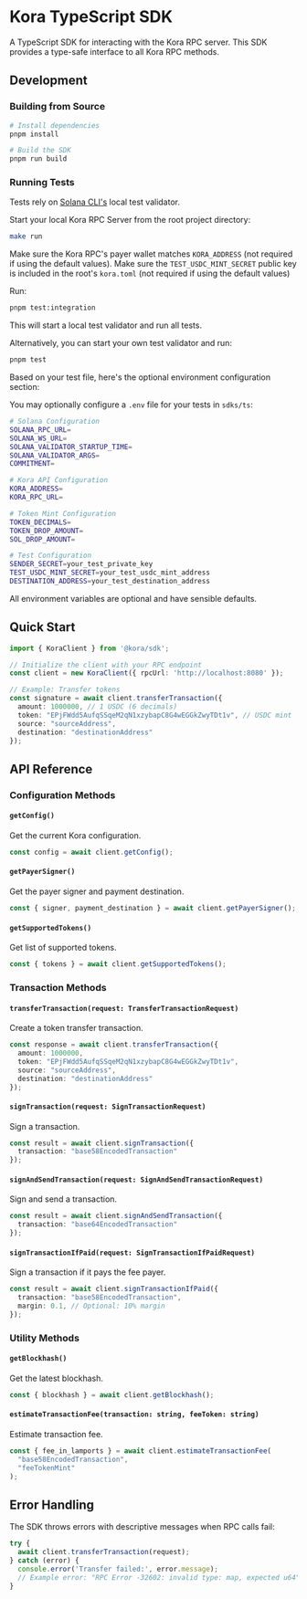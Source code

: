 # Kora TypeScript SDK

A TypeScript SDK for interacting with the Kora RPC server. This SDK provides a type-safe interface to all Kora RPC methods.

## Development

### Building from Source

```bash
# Install dependencies
pnpm install

# Build the SDK
pnpm run build
```

### Running Tests

Tests rely on [Solana CLI's](https://solana.com/docs/intro/installation) local test validator. 

Start your local Kora RPC Server from the root project directory: 

```bash
make run
```

Make sure the Kora RPC's payer wallet matches `KORA_ADDRESS` (not required if using the default values). 
Make sure the `TEST_USDC_MINT_SECRET` public key is included in the root's `kora.toml` (not required if using the default values)

Run:

```bash
pnpm test:integration
```

This will start a local test validator and run all tests.

Alternatively, you can start your own test validator and run:

```bash
pnpm test
```

Based on your test file, here's the optional environment configuration section:

You may optionally configure a `.env` file for your tests in `sdks/ts`:

```bash
# Solana Configuration
SOLANA_RPC_URL=
SOLANA_WS_URL=
SOLANA_VALIDATOR_STARTUP_TIME=
SOLANA_VALIDATOR_ARGS=
COMMITMENT=

# Kora API Configuration  
KORA_ADDRESS=
KORA_RPC_URL=

# Token Mint Configuration
TOKEN_DECIMALS=
TOKEN_DROP_AMOUNT=
SOL_DROP_AMOUNT=

# Test Configuration
SENDER_SECRET=your_test_private_key
TEST_USDC_MINT_SECRET=your_test_usdc_mint_address
DESTINATION_ADDRESS=your_test_destination_address
```

All environment variables are optional and have sensible defaults.

## Quick Start

```typescript
import { KoraClient } from '@kora/sdk';

// Initialize the client with your RPC endpoint
const client = new KoraClient({ rpcUrl: 'http://localhost:8080' });

// Example: Transfer tokens
const signature = await client.transferTransaction({
  amount: 1000000, // 1 USDC (6 decimals)
  token: "EPjFWdd5AufqSSqeM2qN1xzybapC8G4wEGGkZwyTDt1v", // USDC mint
  source: "sourceAddress",
  destination: "destinationAddress"
});
```

## API Reference

### Configuration Methods

#### `getConfig()`
Get the current Kora configuration.
```typescript
const config = await client.getConfig();
```

#### `getPayerSigner()`
Get the payer signer and payment destination.
```typescript
const { signer, payment_destination } = await client.getPayerSigner();
```

#### `getSupportedTokens()`
Get list of supported tokens.
```typescript
const { tokens } = await client.getSupportedTokens();
```

### Transaction Methods

#### `transferTransaction(request: TransferTransactionRequest)`
Create a token transfer transaction.
```typescript
const response = await client.transferTransaction({
  amount: 1000000,
  token: "EPjFWdd5AufqSSqeM2qN1xzybapC8G4wEGGkZwyTDt1v",
  source: "sourceAddress",
  destination: "destinationAddress"
});
```

#### `signTransaction(request: SignTransactionRequest)`
Sign a transaction.
```typescript
const result = await client.signTransaction({
  transaction: "base58EncodedTransaction"
});
```

#### `signAndSendTransaction(request: SignAndSendTransactionRequest)`
Sign and send a transaction.
```typescript
const result = await client.signAndSendTransaction({
  transaction: "base64EncodedTransaction"
});
```

#### `signTransactionIfPaid(request: SignTransactionIfPaidRequest)`
Sign a transaction if it pays the fee payer.
```typescript
const result = await client.signTransactionIfPaid({
  transaction: "base58EncodedTransaction",
  margin: 0.1, // Optional: 10% margin
});
```

### Utility Methods

#### `getBlockhash()`
Get the latest blockhash.
```typescript
const { blockhash } = await client.getBlockhash();
```

#### `estimateTransactionFee(transaction: string, feeToken: string)`
Estimate transaction fee.
```typescript
const { fee_in_lamports } = await client.estimateTransactionFee(
  "base58EncodedTransaction",
  "feeTokenMint"
);
```

## Error Handling

The SDK throws errors with descriptive messages when RPC calls fail:

```typescript
try {
  await client.transferTransaction(request);
} catch (error) {
  console.error('Transfer failed:', error.message);
  // Example error: "RPC Error -32602: invalid type: map, expected u64"
}
```
